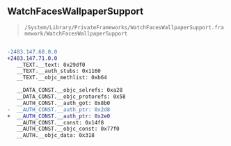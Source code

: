 ## WatchFacesWallpaperSupport

> `/System/Library/PrivateFrameworks/WatchFacesWallpaperSupport.framework/WatchFacesWallpaperSupport`

```diff

-2483.147.68.0.0
+2483.147.71.0.0
   __TEXT.__text: 0x29df0
   __TEXT.__auth_stubs: 0x1160
   __TEXT.__objc_methlist: 0xb64

   __DATA_CONST.__objc_selrefs: 0xa28
   __DATA_CONST.__objc_protorefs: 0x58
   __AUTH_CONST.__auth_got: 0x8b0
-  __AUTH_CONST.__auth_ptr: 0x2d8
+  __AUTH_CONST.__auth_ptr: 0x2e0
   __AUTH_CONST.__const: 0x14f8
   __AUTH_CONST.__objc_const: 0x77f0
   __AUTH.__objc_data: 0x318

```
